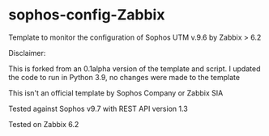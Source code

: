 # sophos-config-Zabbix
Template to monitor the configuration of Sophos UTM v.9.6 by Zabbix > 6.2

Disclaimer:

This is forked from an 0.1alpha version of the template and script. I updated the code to run in Python 3.9, no changes were made to the template

This isn't an official template by Sophos Company or Zabbix SIA

Tested against Sophos v9.7 with REST API version 1.3

Tested on Zabbix 6.2
